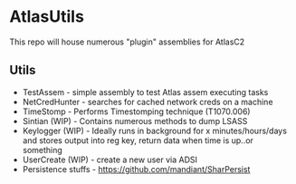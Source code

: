 # AtlasUtils
This repo will house numerous "plugin" assemblies for AtlasC2

## Utils
* TestAssem - simple assembly to test Atlas assem executing tasks
* NetCredHunter - searches for cached network creds on a machine
* TimeStomp - Performs Timestomping technique (T1070.006)
* Sintian (WIP) - Contains numerous methods to dump LSASS 
* Keylogger (WIP) - Ideally runs in background for x minutes/hours/days and stores output into reg key, return data when time is up..or something
* UserCreate (WIP) - create a new user via ADSI
* Persistence stuffs - https://github.com/mandiant/SharPersist
